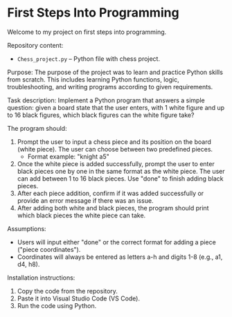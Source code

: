 # First Steps Into Programming

Welcome to my project on first steps into programming.

Repository content:
- `Chess_project.py` – Python file with chess project.

Purpose:
The purpose of the project was to learn and practice Python skills from scratch. This includes learning Python functions, logic, troubleshooting, and writing programs according to given requirements.

Task description:
Implement a Python program that answers a simple question: given a board state that the user enters, with 1 white figure and up to 16 black figures, which black figures can the white figure take?

The program should:
1. Prompt the user to input a chess piece and its position on the board (white piece). The user can choose between two predefined pieces.
   - Format example: "knight a5"
2. Once the white piece is added successfully, prompt the user to enter black pieces one by one in the same format as the white piece. The user can add between 1 to 16 black pieces. Use "done" to finish adding black pieces.
3. After each piece addition, confirm if it was added successfully or provide an error message if there was an issue.
4. After adding both white and black pieces, the program should print which black pieces the white piece can take.

Assumptions:
- Users will input either "done" or the correct format for adding a piece ("piece coordinates").
- Coordinates will always be entered as letters a-h and digits 1-8 (e.g., a1, d4, h8).

Installation instructions:
1. Copy the code from the repository.
2. Paste it into Visual Studio Code (VS Code).
3. Run the code using Python.
